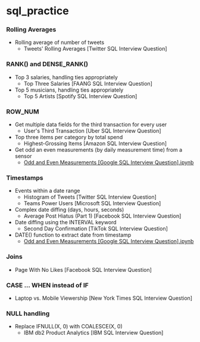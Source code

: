 # sql_practice

### Rolling Averages
* Rolling average of number of tweets
  * Tweets' Rolling Averages [Twitter SQL Interview Question]
 
### RANK() and DENSE_RANK()
* Top 3 salaries, handling ties appropriately
  * Top Three Salaries [FAANG SQL Interview Question]
* Top 5 musicians, handling ties appropriately
  * Top 5 Artists [Spotify SQL Interview Question]

### ROW_NUM
* Get multiple data fields for the third transaction for every user
  * User's Third Transaction [Uber SQL Interview Question]
* Top three items per category by total spend
  * Highest-Grossing Items [Amazon SQL Interview Question]
* Get odd an even measurements (by daily measurement time) from a sensor
  * [Odd and Even Measurements [Google SQL Interview Question].ipynb](https://github.com/lawgorithm/sql_practice/blob/main/Odd_and_Even_Measurements_%5BGoogle_SQL_Interview_Question%5D.ipynb)

### Timestamps
* Events within a date range
  * Histogram of Tweets [Twitter SQL Interview Question]
  * Teams Power Users [Microsoft SQL Interview Question]
* Complex date diffing (days, hours, seconds)
  * Average Post Hiatus (Part 1) [Facebook SQL Interview Question]
* Date diffing using the INTERVAL keyword
  * Second Day Confirmation [TikTok SQL Interview Question]
* DATE() function to extract date from timestamp
  * [Odd and Even Measurements [Google SQL Interview Question].ipynb](https://github.com/lawgorithm/sql_practice/blob/main/Odd_and_Even_Measurements_%5BGoogle_SQL_Interview_Question%5D.ipynb)

### Joins
* Page With No Likes [Facebook SQL Interview Question]

### CASE ... WHEN instead of IF
* Laptop vs. Mobile Viewership [New York Times SQL Interview Question]

### NULL handling
* Replace IFNULL(X, 0) with COALESCE(X, 0)
  * IBM db2 Product Analytics [IBM SQL Interview Question]
